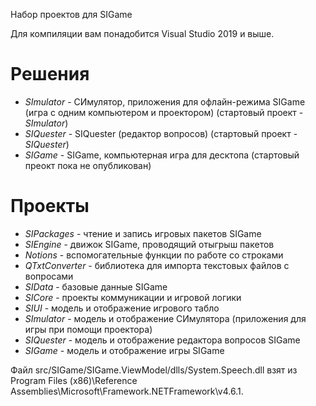 Набор проектов для SIGame

Для компиляции вам понадобится Visual Studio 2019 и выше.

# Решения

* *SImulator* - СИмулятор, приложения для офлайн-режима SIGame (игра с одним компьютером и проектором) (стартовый проект - *SImulator*)
* *SIQuester* - SIQuester (редактор вопросов) (стартовый проект - *SIQuester*)
* *SIGame* - SIGame, компьютерная игра для десктопа (стартовый преокт пока не опубликован)

# Проекты

* *SIPackages* - чтение и запись игровых пакетов SIGame
* *SIEngine* - движок SIGame, проводящий отыгрыш пакетов
* *Notions* - вспомогательные функции по работе со строками
* *QTxtConverter* - библиотека для импорта текстовых файлов с вопросами
* *SIData* - базовые данные SIGame
* *SICore* - проекты коммуникации и игровой логики
* *SIUI* - модель и отображение игрового табло
* *SImulator* - модель и отображение СИмулятора (приложения для игры при помощи проектора)
* *SIQuester* - модель и отображение редактора вопросов SIGame
* *SIGame* - модель и отображение игры SIGame

Файл src/SIGame/SIGame.ViewModel/dlls/System.Speech.dll взят из Program Files (x86)\Reference Assemblies\Microsoft\Framework\.NETFramework\v4.6.1.
